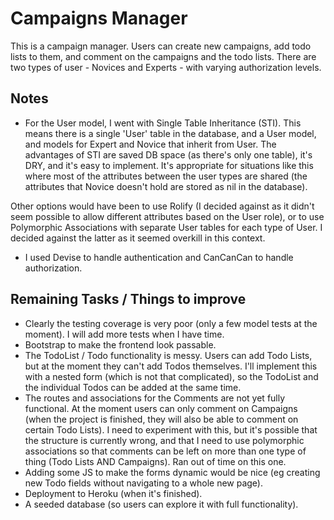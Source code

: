 # Campaigns Manager

This is a campaign manager. Users can create new campaigns, add todo lists to them, and comment on the campaigns and the todo lists. There are two types of user - Novices and Experts - with varying authorization levels.


## Notes

- For the User model, I went with Single Table Inheritance (STI). This means there is a single 'User' table in the database, and a User model, and models for Expert and Novice that inherit from User. The advantages of STI are saved DB space (as there's only one table), it's DRY, and it's easy to implement. It's appropriate for situations like this where most of the attributes between the user types are shared (the attributes that Novice doesn't hold are stored as nil in the database).

Other options would have been to use Rolify (I decided against as it didn't seem possible to allow different attributes based on the User role), or to use Polymorphic Associations with separate User tables for each type of User. I decided against the latter as it seemed overkill in this context.

 - I used Devise to handle authentication and CanCanCan to handle authorization.

## Remaining Tasks / Things to improve

- Clearly the testing coverage is very poor (only a few model tests at the moment). I will add more tests when I have time.
- Bootstrap to make the frontend look passable.
- The TodoList / Todo functionality is messy. Users can add Todo Lists, but at the moment they can't add Todos themselves. I'll implement this with a nested form (which is not that complicated), so the TodoList and the individual Todos can be added at the same time.
- The routes and associations for the Comments are not yet fully functional. At the moment users can only comment on Campaigns (when the project is finished, they will also be able to comment on certain Todo Lists). I need to experiment with this, but it's possible that the structure is currently wrong, and that I need to use polymorphic associations so that comments can be left on more than one type of thing (Todo Lists AND Campaigns). Ran out of time on this one.
- Adding some JS to make the forms dynamic would be nice (eg creating new Todo fields without navigating to a whole new page).
- Deployment to Heroku (when it's finished).
- A seeded database (so users can explore it with full functionality).

